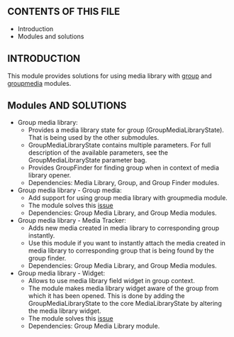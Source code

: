CONTENTS OF THIS FILE
---------------------

* Introduction
* Modules and solutions

INTRODUCTION
------------

This module provides solutions for using media library with [group](https://www.drupal.org/project/group) and [groupmedia](https://www.drupal.org/project/groupmedia) modules.


Modules AND SOLUTIONS
----------------------

* Group media library:
  - Provides a media library state for group (GroupMediaLibraryState). That is being used by the other submodules.
  - GroupMediaLibraryState contains multiple parameters. For full description of the available parameters, see the GroupMediaLibraryState parameter bag.
  - Provides GroupFinder for finding group when in context of media library opener.
  - Dependencies: Media Library, Group, and Group Finder modules.
* Group media library - Group media:
  - Add support for using group media library with groupmedia module.
  - The module solves this [issue](https://www.drupal.org/project/groupmedia/issues/3238469)
  - Dependencies: Group Media Library, and Group Media modules.
* Group media library - Media Tracker:
  - Adds new media created in media library to corresponding group instantly.
  - Use this module if you want to instantly attach the media created in media library to corresponding group that is being found by the group finder.
  - Dependencies: Group Media Library, and Group Media modules.
* Group media library - Widget:
  - Allows to use media library field widget in group context.
  - The module makes media library widget aware of the group from which it has been opened. This is done by adding the GroupMediaLibraryState to the core MediaLibraryState by altering the media library widget.
  - The module solves this [issue](https://www.drupal.org/project/group/issues/3071489)
  - Dependencies: Group Media Library module.
